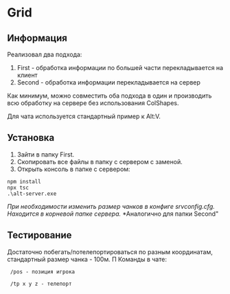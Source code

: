 # Grid

## Информация
Реализовал два подхода:
1) First - обработка информации по большей части перекладывается на клиент
2) Second - обработка информации перекладывается на сервер

Как минимум, можно совместить оба подхода в один и производить всю обработку на сервере без использования ColShapes.

Для чата используется стандартный пример к Alt:V.

## Установка

1) Зайти в папку First.
2) Скопировать все файлы в папку с сервером с заменой.
3) Открыть консоль в папке с сервером:

```
npm install
npx tsc
.\alt-server.exe
```

*При необходимости изменить размер чанков в конфиге srvconfig.cfg. Находится в корневой папке сервера.*
*Аналогично для папки Second"

## Тестирование

Достаточно побегать/потелепортироваться по разным координатам, стандартный размер чанка - 100м.
П
Команды в чате:

` /pos - позиция игрока`

` /tp x y z - телепорт`




